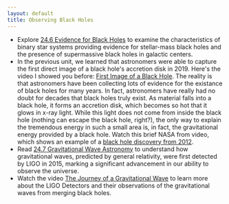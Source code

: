 ```yaml
---
layout: default
title: Observing Black Holes
---
```


- Explore [24.6 Evidence for Black Holes](https://openstax.org/books/astronomy-2e/pages/24-6-evidence-for-black-holes) to examine the characteristics of binary star systems providing evidence for stellar-mass black holes and the presence of supermassive black holes in galactic centers.
- In the previous unit, we learned that astronomers were able to capture the first direct image of a black hole's accretion disk in 2019. Here's the video I showed you before: [First Image of a Black Hole](https://youtu.be/UlNYgSP9qNU). The reality is that astronomers have been collecting lots of evidence for the existance of black holes for many years. In fact, astronomers have really had no doubt for decades that black holes truly exist. As material falls into a black hole, it forms an accretion disk, which becomes so hot that it glows in x-ray light. While this light does not come from inside the black hole (nothing can escape the black hole, right?), the only way to explain the tremendous energy in such a small area is, in fact, the gravitational energy provided by a black hole. Watch this brief NASA from video, which shows an example of a [black hole discovery from 2012](https://youtu.be/wOcvdrmvCso?si=HzW50JC-vnvrKX9z). 
- Read [24.7 Gravitational Wave Astronomy](https://openstax.org/books/astronomy-2e/pages/24-7-gravitational-wave-astronomy) to understand how gravitational waves, predicted by general relativity, were first detected by LIGO in 2015, marking a significant advancement in our ability to observe the universe.
- Watch the video [The Journey of a Gravitational Wave](https://www.youtube.com/watch?v=FlDtXIBrAYE) to learn more about the LIGO Detectors and their observations of the gravitational waves from merging black holes.
